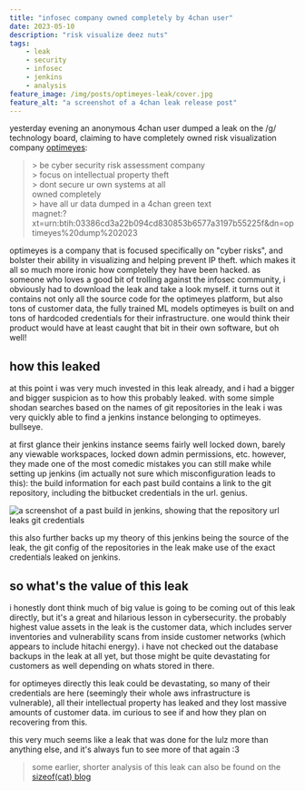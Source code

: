 ```yaml
---
title: "infosec company owned completely by 4chan user"
date: 2023-05-10
description: "risk visualize deez nuts"
tags:
    - leak
    - security
    - infosec
    - jenkins
    - analysis
feature_image: /img/posts/optimeyes-leak/cover.jpg
feature_alt: "a screenshot of a 4chan leak release post"
---
```


yesterday evening an anonymous 4chan user dumped a leak on the /g/ technology board, claiming to have completely owned risk visualization company [optimeyes](https://optimeyes.ai):

<blockquote>
<span class="greentext">> be cyber security risk assessment company</span></br>
<span class="greentext">> focus on intellectual property theft</span></br>
<span class="greentext">> dont secure ur own systems at all</span></br>
owned completely</br>
<span class="greentext">> have all ur data dumped in a 4chan green text</span></br>
magnet:?xt=urn:btih:03386cd3a22b094cd830853b6577a3197b55225f&amp;dn=optimeyes%20dump%202023
</blockquote>

optimeyes is a company that is focused specifically on "cyber risks", and bolster their ability in visualizing and helping prevent IP theft. which makes it all so much more ironic how completely they have been hacked. as someone who loves a good bit of trolling against the infosec community, i obviously had to download the leak and take a look myself. it turns out it contains not only all the source code for the optimeyes platform, but also tons of customer data, the fully trained ML models optimeyes is built on and tons of hardcoded credentials for their infrastructure. one would think their product would have at least caught that bit in their own software, but oh well! 

## how this leaked

at this point i was very much invested in this leak already, and i had a bigger and bigger suspicion as to how this probably leaked. with some simple shodan searches based on the names of git repositories in the leak i was very quickly able to find a jenkins instance belonging to optimeyes. bullseye. 

at first glance their jenkins instance seems fairly well locked down, barely any viewable workspaces, locked down admin permissions, etc. however, they made one of the most comedic mistakes you can still make while setting up jenkins (im actually not sure which misconfiguration leads to this): the build information for each past build contains a link to the git repository, including the bitbucket credentials in the url. genius.

![a screenshot of a past build in jenkins, showing that the repository url leaks git credentials](/img/posts/optimeyes-leak/jenkins-oopsie.jpg)

this also further backs up my theory of this jenkins being the source of the leak, the git config of the repositories in the leak make use of the exact credentials leaked on jenkins.

## so what's the value of this leak

i honestly dont think much of big value is going to be coming out of this leak directly, but it's a great and hilarious lesson in cybersecurity. the probably highest value assets in the leak is the customer data, which includes server inventories and vulnerability scans from inside customer networks (which appears to include hitachi energy). i have not checked out the database backups in the leak at all yet, but those might be quite devastating for customers as well depending on whats stored in there.

for optimeyes directly this leak could be devastating, so many of their credentials are here (seemingly their whole aws infrastructure is vulnerable), all their intellectual property has leaked and they lost massive amounts of customer data. im curious to see if and how they plan on recovering from this.

this very much seems like a leak that was done for the lulz more than anything else, and it's always fun to see more of that again :3

> some earlier, shorter analysis of this leak can also be found on the [sizeof(cat) blog](https://sizeof.cat/post/optimeyes-leak/)